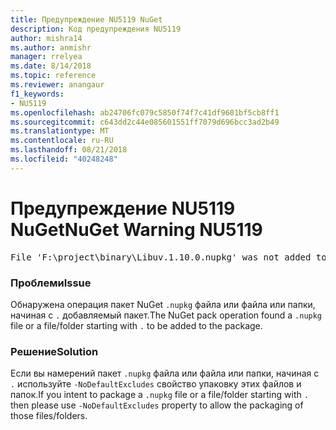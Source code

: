 ```yaml
---
title: Предупреждение NU5119 NuGet
description: Код предупреждения NU5119
author: mishra14
ms.author: anmishr
manager: rrelyea
ms.date: 8/14/2018
ms.topic: reference
ms.reviewer: anangaur
f1_keywords:
- NU5119
ms.openlocfilehash: ab24706fc079c5850f74f7c41df9601bf5cb8ff1
ms.sourcegitcommit: c643dd2c44e085601551ff7079d696bcc3ad2b49
ms.translationtype: MT
ms.contentlocale: ru-RU
ms.lasthandoff: 08/21/2018
ms.locfileid: "40248248"
---
```

# <a name="nuget-warning-nu5119"></a><span data-ttu-id="f248d-103">Предупреждение NU5119 NuGet</span><span class="sxs-lookup"><span data-stu-id="f248d-103">NuGet Warning NU5119</span></span>
<pre>File 'F:\project\binary\Libuv.1.10.0.nupkg' was not added to the package. Files and folders starting with '.' or ending with '.nupkg' are excluded by default. To include this file, use -NoDefaultExcludes from the commandline</pre>

### <a name="issue"></a><span data-ttu-id="f248d-104">Проблеми</span><span class="sxs-lookup"><span data-stu-id="f248d-104">Issue</span></span>

<span data-ttu-id="f248d-105">Обнаружена операция пакет NuGet `.nupkg` файла или файла или папки, начиная с `.` добавляемый пакет.</span><span class="sxs-lookup"><span data-stu-id="f248d-105">The NuGet pack operation found a `.nupkg` file or a file/folder starting with `.` to be added to the package.</span></span>


### <a name="solution"></a><span data-ttu-id="f248d-106">Решение</span><span class="sxs-lookup"><span data-stu-id="f248d-106">Solution</span></span>

<span data-ttu-id="f248d-107">Если вы намерений пакет `.nupkg` файла или файла или папки, начиная с `.` используйте `-NoDefaultExcludes` свойство упаковку этих файлов и папок.</span><span class="sxs-lookup"><span data-stu-id="f248d-107">If you intent to package a `.nupkg` file or a file/folder starting with `.` then please use `-NoDefaultExcludes` property to allow the packaging of those files/folders.</span></span>

